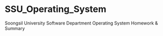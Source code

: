 # SSU_Operating_System
Soongsil University Software Department Operating System Homework &amp; Summary
